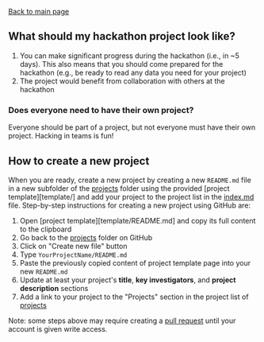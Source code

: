 [Back to main page](../index.md)

## What should my hackathon project look like?

  1. You can make significant progress during the hackathon (i.e., in ~5 days). This also means that you should come prepared for the hackathon (e.g., be ready to read any data you need for your project)
  1. The project would benefit from collaboration with others at the hackathon

### Does everyone need to have their own project?

Everyone should be part of a project, but not everyone must have their own project. Hacking in teams is fun!

## How to create a new project

When you are ready, create a new project by creating a new `README.md` file in a new subfolder of the [projects](.) folder using the provided [project template][template/] and add your project to the project list in the [index.md](../index.md) file. Step-by-step instructions for creating a new project using GitHub are:

1. Open [project template][template/README.md] and copy its full content to the clipboard
1. Go back to the [projects](https://github.com/catalystneuro/spike-sorting-hackathon/main/projects) folder on GitHub
1. Click on "Create new file" button
1. Type `YourProjectName/README.md`
1. Paste the previously copied content of project template page into your new `README.md`
1. Update at least your project's **title**, **key investigators**, and **project description** sections
1. Add a link to your project to the "Projects" section in the project list of [projects](index.md#list-of-projects)

Note: some steps above may require creating a [pull request](https://help.github.com/articles/creating-a-pull-request/) until your account is given write access.

[project-description-template]: https://raw.githubusercontent.com/catalystneuro/spike-sorting-hackathon/main/projects/template/README.md
